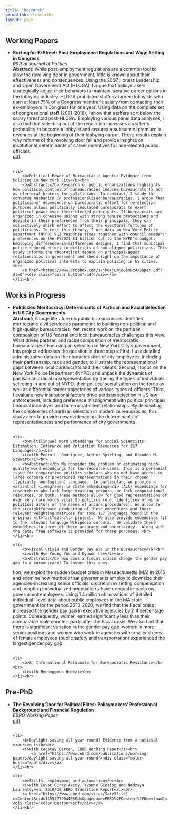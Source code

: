 ```yaml
---
title: "Research"
permalink: /research/
layout: page
---
```




<h2>Working Papers</h2>
<ul>
	<li>
		<b>Sorting for K-Street: Post-Employment Regulations and Wage Setting in Congress</b><br>
		<i>R&R at Journal of Politics</i><br>
		<b>Abstract:</b> While post-employment regulations are a common tool to slow the revolving door in government, little is known about their effectiveness and consequences. Using the 2007 Honest Leadership and Open Government Act (HLOGA), I argue that policymakers strategically adjust their behaviors to maintain lucrative career options in the lobbying industry. HLOGA prohibited staffers-turned-lobbyists who earn at least 75% of a Congress member's salary from contacting their ex-employers in Congress for one year. Using data on the complete set of congressional staff (2001-2016), I show that staffers sort below the salary threshold post-HLOGA. Employing various panel data analyses, I also find that selecting out of the regulation increases a staffer's probability to become a lobbyist and ensures a substantial premium in revenues at the beginning of their lobbying career. These results explain why reforms of the revolving door fail and provide insights on institutional determinants of career incentives for non-elected public officials.   <br>
		<a href="https://www.dropbox.com/s/1ghswkvwylwhgya/full_paper.pdf?dl=0"><div class="color-button">pdf</div></a>
	</li><br>
	
	<li>
		<b>Political Power of Bureaucratic Agents: Evidence from Policing in New York City</b><br>
		<b>Abstract:</b> Research on public organizations highlights how political control of bureaucracies induces bureaucrats to act as electoral brokers for politicians. In contrast, I study the converse mechanism in professionalized bureaucracies. I argue that politicians' dependence on bureaucratic effort for re-election purposes allows politically insulated bureaucrats to exert political power over their elected principals. If bureaucrats are organized in cohesive unions with strong tenure protections and deviate in their preferences from their principals, they can collectively shirk effort to affect the electoral fortunes of politicians. To test this theory, I use data on New York Police Department (NYPD) 911 response times together with council members' preferences on the FY2021 $1 billion cut to the NYPD's budget. Employing difference-in-differences designs, I find that municipal police reduced effort in districts of non-aligned politicians. This study informs the theoretical debate on principal-agent relationships in government and sheds light on the importance of organized political interests to explain policing in US cities. <br>
		<a href="https://www.dropbox.com/s/jk04j0njo8em6c4/paper.pdf?dl=0"><div class="color-button">pdf</div></a>
	</li><br>
</ul>

<h2>Works in Progress</h2>
<ul>
	<li>
		<b>Politicized Meritocracy: Determinants of Partisan and Racial Selection in US City Governments</b><br>
		<b>Abstract:</b> A large literature on public bureaucracies identifies meritocratic civil service as paramount to building non-political and high-quality bureaucracies. Yet, recent work on the partisan composition of US federal and local bureaucracies challenges this view.  What drives partisan and racial composition of meritocratic bureaucracies? Focusing on selection in New York City's government, this project addresses the question in three steps. First, I use detailed administrative data on the characteristics of city employees, including their partisanship, race and gender, to illustrate the representational gaps between local bureaucrats and their clients. Second, I focus on the New York Police Department (NYPD) and unpack the dynamics of partisan and racial misrepresentation by tracing the types of individuals selecting in and out of NYPD, their political socialization on the force as well as differential career trajectories of various types of officers. Third, I evaluate how institutional factors drive partisan selection in US law enforcement, including preference misalignment with political principals, financial incentives and bureaucrat-client relationships. By delineating the complexities of partisan selection in modern bureaucracies, this study aims to provide new evidence on the determinants of representativeness and performance of city governments.  <br>
	</li><br>
	
	<li>
		<b>Multilingual Word Embeddings for Social Scientists: Estimation, Inference and Validation Resources for 157 Languages</b><br>
		<i>with Pedro L. Rodriguez, Arthur Spirling, and Brandon M. Stewart</i><br>
		<b>Abstract:</b> We consider the problem of estimating high-quality word embeddings for low-resource users. This is a perennial issue for comparative politics scholars who do not have access to large corpora or pretrained representations in their chosen (typically non-English) language.  In particular, we provide a variant of <i>&agrave; la carte embeddings</i> (ALC) embeddings for researchers who lack large training corpora, or lack computational resources, or both. These methods allow for good representations of even very rare words vital to politics (e.g. identities of minor political actors or the names of arcane procedures). We allow for the straightforward production of these embeddings and their relevant weighting matrices for some 157 languages found in the original <tt>fastText</tt> project.  We also provide embeddings fit to the relevant language Wikipedia corpora.  We validate these embeddings in terms of their accuracy and uncertainty.  Along with the data, free software is provided for these purposes. <br>
	</li><br>
	
	<li>
		<b>Fiscal Crisis and Gender Pay Gap in the Bureaucracy</b><br>
		<i>with Hye Young You and Kyuwon Lee</i><br>
		<b>Abstract:</b> How does a fiscal crisis change the gender pay gap in a bureaucracy? To answer this ques-
tion, we exploit the sudden budget crisis in Massachusetts (MA) in 2015 and examine how
methods that governments employ to downsize their agencies-increasing senior officials'
discretion in setting compensation and adopting individualized negotiations-have unequal
impacts on government employees. Using 1.4 million observations of detailed individual-
level data about public employees in the MA state government for the period 2010-2020, we
find that the fiscal crisis increased the gender pay gap in executive agencies by 2.4 percentage
points. Consequently, women earned significantly less than their comparable male counter-
parts after the fiscal crisis. We also find that there is significant variation in the gender pay
gap: women in more senior positions and women who work in agencies with smaller shares of
female employees (public safety and transportation) experienced the largest gender pay gap. <br>
	</li><br>
	
	<li>
		<b>An Informational Rationale for Bureaucratic Resistance</b><br>
		<i>with Byeonggeun Heo</i><br>
	</li><br>
</ul>




<h2>Pre-PhD</h2>
<ul>
	<li>
		<b>The Revolving Door for Political Elites: Policymakers' Professional Background and Financial
Regulation</b><br>
  <i>EBRD Working Paper</i><br>
	<a href="https://www.ebrd.com/publications/working-papers/revolving-door"><div class="color-button">pdf</div></a>
	</li><br>
	
	<li>
		<b>Daylight saving all year round? Evidence from a national experiment</b><br>
		<i>with Cagatay Bircan, EBRD Working Paper</i><br>
			<a href="https://www.ebrd.com/publications/working-papers/daylight-saving-all-year-round"><div class="color-button">pdf</div></a>
	</li><br>
	
	<li>
		<b>Skills, employment and automation</b><br>
		<i>with Cevat Giray Aksoy, Yvonne Giesing and Nadzeya Laurentsyeva, 2018/19 EBRD Transition Report</i><br>
		<a href="https://www.ebrd.com/sites/Satellite?c=Content&cid=1395277904408&d=&pagename=EBRD%2FContent%2FDownloadDocument"><div class="color-button">pdf</div></a>
	</li><br>
</ul>
